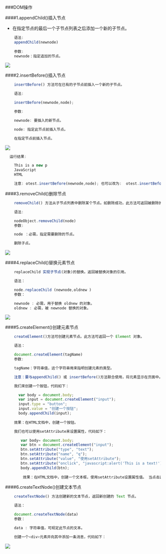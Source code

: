 ###DOM操作

####1.appendChild()插入节点

 * 在指定节点的最后一个子节点列表之后添加一个新的子节点。
```js
    语法:
    appendChild(newnode)
    
    参数:
    newnode：指定追加的节点。
```
   ![](http://img.mukewang.com/5398fd020001ad4905890193.jpg)

####2.insertBefore()插入节点
```js
    insertBefore() 方法可在已有的子节点前插入一个新的子节点。

    语法:

    insertBefore(newnode,node);

    参数:

    newnode: 要插入的新节点。

    node: 指定此节点前插入节点。

    在指定节点前插入节点。
```    
  ![](http://img.mukewang.com/5395318100010c6806960431.jpg)
```js
  运行结果:

    This is a new p
    JavaScript
    HTML

    注意: otest.insertBefore(newnode,node); 也可以改为:  otest.insertBefore(newnode,otest.childNodes[0]); 
```


####3.removeChild()删除节点
```js
    removeChild() 方法从子节点列表中删除某个节点。如删除成功，此方法可返回被删除的节点，如失败，则返回 NULL。

    语法:

    nodeObject.removeChild(node)
    参数:

    node ：必需，指定需要删除的节点。

    删除子点。
```    
   ![](http://img.mukewang.com/5399744d000153a306060342.jpg)
    

####4.replaceChild()替换元素节点
```js
    replaceChild 实现子节点(对象)的替换。返回被替换对象的引用。 

    语法：

    node.replaceChild (newnode,oldnew ) 
    参数：

    newnode : 必需，用于替换 oldnew 的对象。 
    oldnew : 必需，被 newnode 替换的对象。
```
  
    
   ![](http://img.mukewang.com/539557d70001c3ee07190429.jpg)
    

####5.createElement()创建元素节点

```js
    createElement()方法可创建元素节点。此方法可返回一个 Element 对象。

    语法：

    document.createElement(tagName)
    参数:

    tagName：字符串值，这个字符串用来指明创建元素的类型。

    注意：要与appendChild() 或 insertBefore()方法联合使用，将元素显示在页面中。

    我们来创建一个按钮，代码如下：

      var body = document.body; 
      var input = document.createElement("input");  
      input.type = "button";  
      input.value = "创建一个按钮";  
      body.appendChild(input); 
 
    效果：在HTML文档中，创建一个按钮。

    我们也可以使用setAttribute来设置属性，代码如下：

       var body= document.body;             
       var btn = document.createElement("input");  
       btn.setAttribute("type", "text");  
       btn.setAttribute("name", "q");  
       btn.setAttribute("value", "使用setAttribute");  
       btn.setAttribute("onclick", "javascript:alert('This is a text!');");       
       body.appendChild(btn);  
 
        效果：在HTML文档中，创建一个文本框，使用setAttribute设置属性值。 当点击这个文本框时，会弹出对话框“This is a text!”。
```  

####6.createTextNode()创建文本节点
```js
    createTextNode() 方法创建新的文本节点，返回新创建的 Text 节点。

    语法：

    document.createTextNode(data)
    参数：

    data : 字符串值，可规定此节点的文本。

    创建一个<div>元素并向其中添加一条消息，代码如下：
```    
   ![](http://img.mukewang.com/53951c200001d32d07130554.jpg)
    
